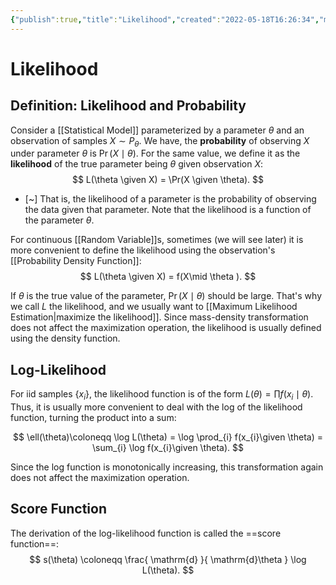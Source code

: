 ```yaml
---
{"publish":true,"title":"Likelihood","created":"2022-05-18T16:26:34","modified":"2025-06-18T16:49:05","cssclasses":"","aliases":null,"type":"note","sup":["[[Probability Theory]]","[[Statistics]]"],"state":"done","related":["[[Maximum Likelihood Estimation]]"]}
---
```



# Likelihood

## Definition: Likelihood and Probability

Consider a [[Statistical Model]] parameterized by a parameter $\theta$ and an observation of samples $X \sim P_{\theta}$. We have, the **probability** of observing $X$ under parameter $\theta$ is $\Pr(X \mid \theta)$.
For the same value, we define it as the **likelihood** of the true parameter being $\theta$ given observation $X$:
$$
L(\theta \given X) = \Pr(X \given \theta).
$$
- [~] That is, the likelihood of a parameter is the probability of observing the data given that parameter. Note that the likelihood is a function of the parameter $\theta$.
 
For continuous [[Random Variable]]s, sometimes (we will see later) it is more convenient to define the likelihood using the observation's [[Probability Density Function]]:
$$
L(\theta \given X) = f(X\mid \theta ).
$$

If $\theta$ is the true value of the parameter, $\Pr(X\mid \theta)$ should be large. That's why we call $L$ the likelihood, and we usually want to [[Maximum Likelihood Estimation\|maximize the likelihood]]. Since mass-density transformation does not affect the maximization operation, the likelihood is usually defined using the density function.

## Log-Likelihood

For iid samples $\{ x_i \}$, the likelihood function is of the form $L(\theta) = \prod f(x_{i}\mid \theta)$. Thus, it is usually more convenient to deal with the log of the likelihood function, turning the product into a sum:

$$
\ell(\theta)\coloneqq \log L(\theta) = \log \prod_{i} f(x_{i}\given \theta) = \sum_{i} \log f(x_{i}\given \theta).
$$

Since the log function is monotonically increasing, this transformation again does not affect the maximization operation.

## Score Function

The derivation of the log-likelihood function is called the ==score function==:
$$
s(\theta) \coloneqq \frac{ \mathrm{d} }{ \mathrm{d}\theta  }  \log L(\theta).
$$


